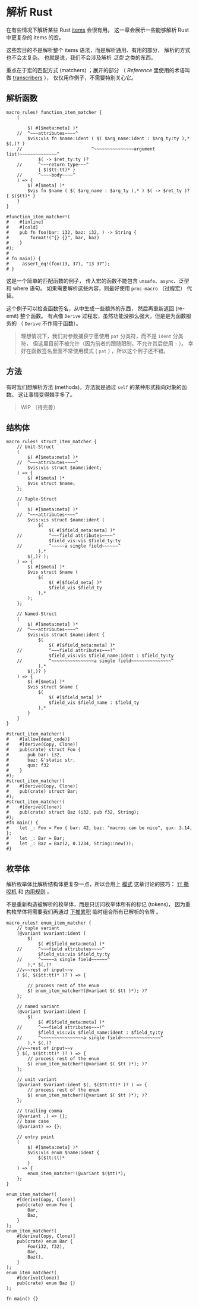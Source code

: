 # 解析 Rust

在有些情况下解析某些 Rust [items] 会很有用。
这一章会展示一些能够解析 Rust 中更复杂的 items 的宏。

[items]:https://doc.rust-lang.org/nightly/reference/items.html

[transcribers]:https://doc.rust-lang.org/nightly/reference/macros-by-example.html

这些宏目的不是解析整个 items 语法，而是解析通用、有用的部分，
解析的方式也不会太复杂。
也就是说，我们不会涉及解析 *泛型* 之类的东西。

重点在于宏的匹配方式 (matchers) ；展开的部分 （ *Reference* 里使用的术语叫做 [transcribers] ），
仅仅用作例子，不需要特别关心它。

## 解析函数

```rust,editable
macro_rules! function_item_matcher {
    (

        $( #[$meta:meta] )*
    //  ^~~~attributes~~~~^
        $vis:vis fn $name:ident ( $( $arg_name:ident : $arg_ty:ty ),* $(,)? )
    //                          ^~~~~~~~~~~~~~~~argument list!~~~~~~~~~~~~~~^
            $( -> $ret_ty:ty )?
    //      ^~~~return type~~~^
            { $($tt:tt)* }
    //      ^~~~~body~~~~^
    ) => {
        $( #[$meta] )*
        $vis fn $name ( $( $arg_name : $arg_ty ),* ) $( -> $ret_ty )? { $($tt)* }
    }
}

#function_item_matcher!(
#    #[inline]
#    #[cold]
#    pub fn foo(bar: i32, baz: i32, ) -> String {
#        format!("{} {}", bar, baz)
#    }
#);
#
# fn main() {
#     assert_eq!(foo(13, 37), "13 37");
# }
```

这是一个简单的匹配函数的例子，
传入宏的函数不能包含 `unsafe`、`async`、泛型和 where 语句。
如果需要解析这些内容，则最好使用 `proc-macro` （过程宏） 代替。

这个例子可以检查函数签名，从中生成一些额外的东西，
然后再重新返回 (re-emit) 整个函数。
有点像 `Derive` 过程宏，虽然功能没那么强大，但是是为函数服务的
（ `Derive` 不作用于函数）。

> 理想情况下，我们对参数捕获宁愿使用 `pat` 分类符，而不是 `ident` 分类符，
但这里目前不被允许（因为前者的跟随限制，不允许其后使用 `:` ）。
幸好在函数签名里面不常使用模式 ( `pat` ) ，所以这个例子还不错。

## 方法

有时我们想解析方法 (methods)，方法就是通过 `self` 的某种形式指向对象的函数。
这让事情变得棘手多了。

> WIP （待完善）

## 结构体

```rust,editable
macro_rules! struct_item_matcher {
    // Unit-Struct
    (
        $( #[$meta:meta] )*
    //  ^~~~attributes~~~~^
        $vis:vis struct $name:ident;
    ) => {
        $( #[$meta] )*
        $vis struct $name;
    };

    // Tuple-Struct
    (
        $( #[$meta:meta] )*
    //  ^~~~attributes~~~~^
        $vis:vis struct $name:ident (
            $(
                $( #[$field_meta:meta] )*
    //          ^~~~field attributes~~~~^
                $field_vis:vis $field_ty:ty
    //          ^~~~~~a single field~~~~~~^
            ),*
        $(,)? );
    ) => {
        $( #[$meta] )*
        $vis struct $name (
            $(
                $( #[$field_meta] )*
                $field_vis $field_ty
            ),*
        );
    };

    // Named-Struct
    (
        $( #[$meta:meta] )*
    //  ^~~~attributes~~~~^
        $vis:vis struct $name:ident {
            $(
                $( #[$field_meta:meta] )*
    //          ^~~~field attributes~~~!^
                $field_vis:vis $field_name:ident : $field_ty:ty
    //          ^~~~~~~~~~~~~~~~~a single field~~~~~~~~~~~~~~~^
            ),*
        $(,)? }
    ) => {
        $( #[$meta] )*
        $vis struct $name {
            $(
                $( #[$field_meta] )*
                $field_vis $field_name : $field_ty
            ),*
        }
    }
}

#struct_item_matcher!(
#    #[allow(dead_code)]
#    #[derive(Copy, Clone)]
#    pub(crate) struct Foo { 
#       pub bar: i32,
#       baz: &'static str,
#       qux: f32
#    }
#);
#struct_item_matcher!(
#    #[derive(Copy, Clone)]
#    pub(crate) struct Bar;
#);
#struct_item_matcher!(
#    #[derive(Clone)]
#    pub(crate) struct Baz (i32, pub f32, String);
#);
#fn main() {
#    let _: Foo = Foo { bar: 42, baz: "macros can be nice", qux: 3.14, };
#    let _: Bar = Bar;
#    let _: Baz = Baz(2, 0.1234, String::new());
#}
```

## 枚举体

解析枚举体比解析结构体更复杂一点，所以会用上 [模式][patterns] 这章讨论的技巧：
[`TT` 撕咬机][Incremental TT Muncher] 和 [内用规则][Internal Rules] 。

不是重新构造被解析的枚举体，而是只访问枚举体所有的标记 (tokens)，
因为重构枚举体将需要我们再通过 [下推累积][Push Down Accumulator] 
临时组合所有已解析的令牌 。

```rust,editable
macro_rules! enum_item_matcher {
    // tuple variant
    (@variant $variant:ident (
        $(
            $( #[$field_meta:meta] )*
    //      ^~~~field attributes~~~~^
            $field_vis:vis $field_ty:ty
    //      ^~~~~~a single field~~~~~~^
        ),* $(,)?
    //∨~~rest of input~~∨
    ) $(, $($tt:tt)* )? ) => {

        // process rest of the enum
        $( enum_item_matcher!(@variant $( $tt )*); )?
    };

    // named variant
    (@variant $variant:ident {
        $(
            $( #[$field_meta:meta] )*
    //      ^~~~field attributes~~~!^
            $field_vis:vis $field_name:ident : $field_ty:ty
    //      ^~~~~~~~~~~~~~~~~a single field~~~~~~~~~~~~~~~^
        ),* $(,)?
    //∨~~rest of input~~∨
    } $(, $($tt:tt)* )? ) => {
        // process rest of the enum
        $( enum_item_matcher!(@variant $( $tt )*); )?
    };

    // unit variant
    (@variant $variant:ident $(, $($tt:tt)* )? ) => {
        // process rest of the enum
        $( enum_item_matcher!(@variant $( $tt )*); )?
    };

    // trailing comma
    (@variant ,) => {};
    // base case
    (@variant) => {};

    // entry point
    (
        $( #[$meta:meta] )*
        $vis:vis enum $name:ident {
            $($tt:tt)*
        }
    ) => {
        enum_item_matcher!(@variant $($tt)*);
    };
}

enum_item_matcher!(
    #[derive(Copy, Clone)]
    pub(crate) enum Foo {
        Bar,
        Baz,
    }
);
enum_item_matcher!(
    #[derive(Copy, Clone)]
    pub(crate) enum Bar {
        Foo(i32, f32),
        Bar,
        Baz(),
    }
);
enum_item_matcher!(
    #[derive(Clone)]
    pub(crate) enum Baz {}
);

fn main() {}
```

[patterns]:/patterns.html
[Push Down Accumulator]:/patterns/push-down-acc.html
[Internal Rules]:/patterns/internal-rules.html
[Incremental TT Muncher]:/patterns/tt-muncher.html
